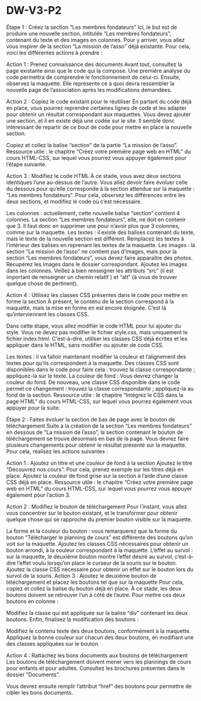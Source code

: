 # DW-V3-P2

Étape 1  : Créez la section “Les membres fondateurs”
Ici, le but est de produire une nouvelle section, intitulée “Les membres fondateurs”, contenant du texte et des images en colonnes. Pour y arriver, vous allez vous inspirer de la section “La mission de l’asso” déjà existante. Pour cela, voici les différentes actions à prendre :

Action 1 : Prenez connaissance des documents 
Avant tout, consultez la page existante ainsi que le code qui la compose. Une première analyse du code permettra de comprendre le fonctionnement de celui-ci. 
Ensuite, observez la maquette. Elle représente ce à quoi devra ressembler la nouvelle page de l’association après les modifications demandées. 

Action 2 : Copiez le code existant pour le réutiliser
En partant du code déjà en place, vous pourrez reprendre certaines lignes de code et les adapter pour obtenir un résultat correspondant aux maquettes.
Vous devez ajouter une section, et il en existe déjà une codée sur le site. Il semble donc intéressant de repartir de ce bout de code pour mettre en place la nouvelle section.

Copiez et collez la balise “section” de la partie “La mission de l’asso”.
Ressource utile : le chapitre “Créez votre première page web en HTML” du cours HTML-CSS, sur lequel vous pourrez vous appuyer également pour l’étape suivante. 

Action 3 : Modifiez le code HTML
À ce stade, vous avez deux sections identiques l’une au-dessus de l’autre.
Vous allez devoir faire évoluer celle du dessous pour qu’elle corresponde à la section attendue sur la maquette : “Les membres fondateurs”.
Pour cela, observez les différences entre les deux sections, et modifiez le code où c’est nécessaire.

Les colonnes : actuellement, cette nouvelle balise “section” contient 4 colonnes. La section “Les membres fondateurs”, elle, ne doit en contenir que 3.
Il faut donc en supprimer une pour n’avoir plus que 3 colonnes, comme sur la maquette.
Les textes : il existe des balises contenant du texte, mais le texte de la nouvelle section est différent.
Remplacez les textes à l’intérieur des balises en reprenant les textes de la maquette.
Les images : la section “La mission de l’asso” ne contient pas d’images, mais pour la section “Les membres fondateurs”, vous devez faire apparaître des photos.
Récupérez les images dans le dossier correspondant.
Ajoutez les images dans les colonnes.
Veillez à bien renseigner les attributs “src” (il est important de renseigner un chemin relatif ) et “alt” (à vous de trouver quelque chose de pertinent).

Action 4 : Utilisez les classes CSS présentes dans le code pour mettre en forme la section
À présent, le contenu de la section correspond à la maquette, mais la mise en forme en est encore éloignée. C’est là qu’interviennent les classes CSS.

Dans cette étape, vous allez modifier le code HTML pour lui ajouter du style. Vous ne devez pas modifier le fichier style.css, mais uniquement le fichier index.html. C'est-à-dire, utiliser les classes CSS déjà écrites et les appliquer dans le HTML, sans modifier ou ajouter de code CSS.

Les textes : il va falloir maintenant modifier la couleur et l’alignement des textes pour qu’ils correspondent à la maquette. Des classes CSS sont disponibles dans le code pour faire cela :
trouvez la classe correspondante ;
appliquez-la sur le texte.
La couleur de fond : Vous devrez changer la couleur du fond. De nouveau, une classe CSS disponible dans le code permet ce changement :
trouvez la classe correspondante ;
appliquez-la au fond de la section.
Ressource utile : le chapitre “Intégrez le CSS dans la page HTML” du cours HTML-CSS, sur lequel vous pourrez également vous appuyer pour la suite.

 
Étape 2  : Faites évoluer la section de bas de page avec le bouton de téléchargement
Suite à la création de la section “Les membres fondateurs” en dessous de “La mission de l’asso”, la section contenant le bouton de téléchargement se trouve désormais en bas de la page. Vous devrez faire plusieurs changements pour obtenir le résultat présenté sur la maquette. Pour cela, réalisez les actions suivantes : 

Action 1 : Ajoutez un titre et une couleur de fond à la section
Ajoutez le titre “Découvrez nos cours”. Pour cela, prenez exemple sur les titres déjà en place.
Ajoutez la couleur de fond grise sur la section à l’aide d’une classe CSS déjà en place.
Ressource utile : le chapitre “Créez votre première page web en HTML” du cours HTML-CSS, sur lequel vous pourrez vous appuyer également pour l’action 3.

Action 2 : Modifiez le bouton de téléchargement
Pour l’instant, vous allez vous concentrer sur le bouton existant, et le transformer pour obtenir quelque chose qui se rapproche du premier bouton visible sur la maquette.

La forme et la couleur du bouton : vous remarquerez que la forme du bouton “Télécharger le planning de cours” est différente des boutons qu’on voit sur la maquette. 
Ajoutez les classes CSS nécessaires pour obtenir un bouton arrondi, à la couleur correspondant à la maquette.
L’effet au survol : sur la maquette, le deuxième bouton montre l’effet désiré au survol, c’est-à-dire l’effet voulu lorsqu’on place le curseur de la souris sur le bouton.
Ajoutez la classe CSS nécessaire pour obtenir un effet sur le bouton lors du survol de la souris. 
Action 3 : Ajoutez le deuxième bouton de téléchargement et placez les boutons tel que sur la maquette
Pour cela, copiez et collez la balise du bouton déjà en place.
À ce stade, les deux boutons doivent se retrouver l’un à côté de l’autre. Pour mettre ces deux boutons en colonne :

Modifiez la classe qui est appliquée sur la balise “div” contenant les deux boutons.
Enfin, finalisez la modification des boutons :

Modifiez le contenu texte des deux boutons, conformément à la maquette.
Appliquez la bonne couleur sur chacun des deux boutons, en modifiant une des classes appliquées sur le bouton. 

Action 4 : Rattachez les bons documents aux boutons de téléchargement
Les boutons de téléchargement doivent mener vers les plannings de cours pour enfants et pour adultes. Consultez les brochures présentes dans le dossier “Documents”.

Vous devrez ensuite remplir l’attribut “href” des boutons pour permettre de cibler les bons documents. 